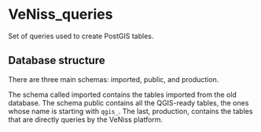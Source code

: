 # VeNiss_queries
Set of queries used to create PostGIS tables.


## Database structure
There are three main schemas: imported, public, and production.

The schema called imported contains the tables imported from the old database. The schema public contains all the QGIS-ready tables, the ones whose name is starting with `qgis_`. The last, production, contains the tables that are directly queries by the VeNiss platform.



